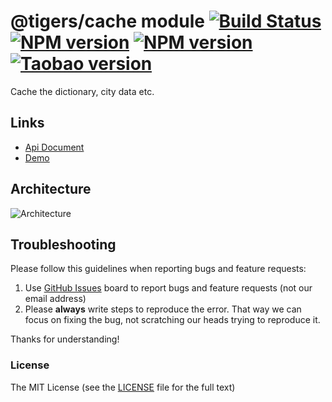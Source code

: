 # @tigers/cache module [![Build Status](https://travis-ci.org/cipchk/delon.svg?branch=master)](https://travis-ci.org/cipchk/delon) [![NPM version](https://img.shields.io/npm/v/@tigers/cache.svg)](https://www.npmjs.com/package/@tigers/cache) [![NPM version](https://img.shields.io/npm/v/@tigers/cache/next.svg)](https://www.npmjs.com/package/@tigers/cache) [![Taobao version](https://npm.taobao.org/badge/v/@tigers/cache.svg?style=flat-square)](https://npm.taobao.org/package/@tigers/cache)

Cache the dictionary, city data etc.

## Links

- [Api Document](http://ng-alain.com/cache)
- [Demo](https://cipchk.github.io/ng-alain/)

## Architecture

![Architecture](https://raw.githubusercontent.com/cipchk/delon/master/_screenshot/architecture.png)

## Troubleshooting

Please follow this guidelines when reporting bugs and feature requests:

1. Use [GitHub Issues](https://github.com/cipchk/delon/issues) board to report bugs and feature requests (not our email address)
2. Please **always** write steps to reproduce the error. That way we can focus on fixing the bug, not scratching our heads trying to reproduce it.

Thanks for understanding!

### License

The MIT License (see the [LICENSE](https://github.com/cipchk/delon/blob/master/LICENSE) file for the full text)
